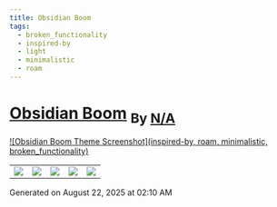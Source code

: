```yaml
---
title: Obsidian Boom
tags:
  - broken_functionality
  - inspired-by
  - light
  - minimalistic
  - roam
---
```

<div style="theme_page_template_version_1"> </div>

<h1>
    <a href="sainadh-d/obsidian-boom">Obsidian Boom</a>
    <sub>By <a href="https://github.com/N/A">N/A</a></sub>
</h1>

[![Obsidian Boom Theme Screenshot](inspired-by, roam, minimalistic, broken_functionality)](sainadh-d/obsidian-boom)


<div class="inforow">
    <table>
        <tbody>
            <tr>
                <td><img src="https://img.shields.io/github/stars/?color=573E7A&amp;logo=github&amp;style=for-the-badge"></td>
                <td><img src="https://img.shields.io/github/issues/?color=573E7A&amp;logo=github&amp;style=for-the-badge"></td>
                <td><img src="https://img.shields.io/github/issues-pr/?color=573E7A&amp;logo=github&amp;style=for-the-badge"></td>
                <td><img src="https://img.shields.io/badge/Created%20on-Unknown-blue?color=573E7A&amp;logo=github&amp;style=for-the-badge"></td>
                <td><img src="https://img.shields.io/github/last-commit/?color=573E7A&amp;label=last%20update&amp;logo=github&amp;style=for-the-badge"></td>
            </tr>
        </tbody>
    </table>
</div>

Generated on August 22, 2025 at 02:10 AM

